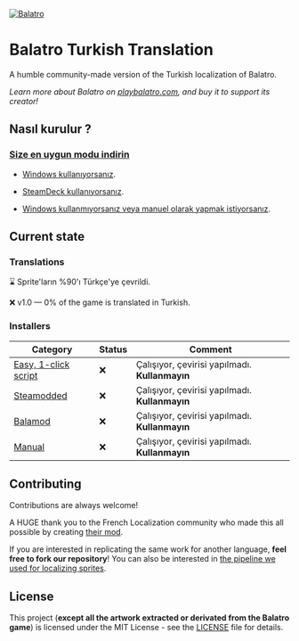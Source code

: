 [![Balatro](https://www.playbalatro.com/assets/logo2-C9SU2BrI.png)](https://www.playbalatro.com/)

# Balatro Turkish Translation

A humble community-made version of the Turkish localization of Balatro.

_Learn more about Balatro on [playbalatro.com](https://www.playbalatro.com/), and buy it to support its creator!_

## Nasıl kurulur ?

### [Size en uygun modu indirin](https://github.com/ceeprus/balatro-turkish-translations/releases/latest)

- [Windows kullanıyorsanız](QUICKSTART.md).

- [SteamDeck kullanıyorsanız](QUICKSTART_STEAMDECK.md).

- [Windows kullanmıyorsanız veya manuel olarak yapmak istiyorsanız](INSTALL.md).

## Current state

### Translations

⌛ Sprite'ların %90'ı Türkçe'ye çevrildi.

❌ v1.0 — 0% of the game is translated in Turkish.

### Installers

| Category                                      | Status | Comment                                        |
| --------------------------------------------- | ------ | ---------------------------------------------- |
| [Easy, 1-click script](QUICKSTART.md)         | ❌     | Çalışıyor, çevirisi yapılmadı. **Kullanmayın** |
| [Steamodded](INSTALL.md#via-un-mod)           | ❌     | Çalışıyor, çevirisi yapılmadı. **Kullanmayın** |
| [Balamod](https://github.com/balamod/balamod) | ❌     | Çalışıyor, çevirisi yapılmadı. **Kullanmayın** |
| [Manual](INSTALL.md#à-la-main)                | ❌     | Çalışıyor, çevirisi yapılmadı. **Kullanmayın** |

## Contributing

Contributions are always welcome!

A HUGE thank you to the French Localization community who made this all possible by creating [their mod](https://github.com/FrBmt-BIGetNouf/balatro-french-translations/).

If you are interested in replicating the same work for another language, **feel free to fork our repository**! You can also be interested in [the pipeline we used for localizing sprites](https://github.com/ceeprus/balatro-sprites-i18n).

## License

This project (**except all the artwork extracted or derivated from the Balatro game**) is licensed under the MIT License - see the [LICENSE](LICENSE) file for details.
